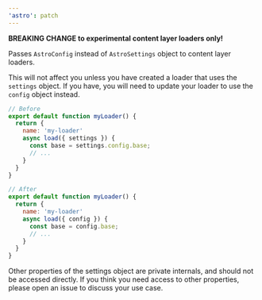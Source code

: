 ```yaml
---
'astro': patch
---
```


**BREAKING CHANGE to experimental content layer loaders only!**

Passes `AstroConfig` instead of `AstroSettings` object to content layer loaders.

This will not affect you unless you have created a loader that uses the `settings` object. If you have, you will need to update your loader to use the `config` object instead.

```js
// Before
export default function myLoader() {
  return {
    name: 'my-loader'
    async load({ settings }) {
      const base = settings.config.base;
      // ...
    }
  }
}

// After
export default function myLoader() {
  return {
    name: 'my-loader'
    async load({ config }) {
      const base = config.base;
      // ...
    }
  }
}
```

Other properties of the settings object are private internals, and should not be accessed directly. If you think you need access to other properties, please open an issue to discuss your use case.

